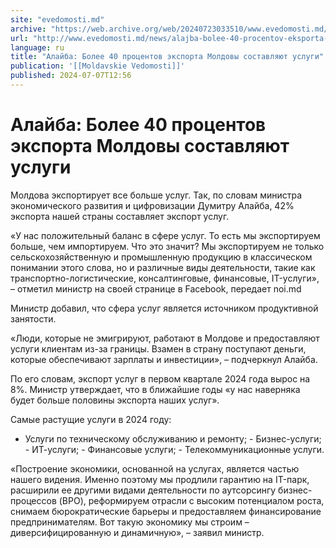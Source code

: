 ```yaml
---
site: "evedomosti.md"
archive: "https://web.archive.org/web/20240723033510/www.evedomosti.md/news/alajba-bolee-40-procentov-eksporta-moldovy-sostavlyayut-uslu"
url: "http://www.evedomosti.md/news/alajba-bolee-40-procentov-eksporta-moldovy-sostavlyayut-uslu"
language: ru
title: "Алайба: Более 40 процентов экспорта Молдовы составляют услуги"
publication: '[[Moldavskie Vedomosti]]'
published: 2024-07-07T12:56
---
```


# Алайба: Более 40 процентов экспорта Молдовы составляют услуги

Молдова экспортирует все больше услуг. Так, по словам министра экономического развития и цифровизации Думитру Алайба, 42% экспорта нашей страны составляет экспорт услуг.

«У нас положительный баланс в сфере услуг. То есть мы экспортируем больше, чем импортируем. Что это значит? Мы экспортируем не только сельскохозяйственную и промышленную продукцию в классическом понимании этого слова, но и различные виды деятельности, такие как транспортно-логистические, консалтинговые, финансовые, IT-услуги», – отметил министр на своей странице в Facebook, передает noi.md

Министр добавил, что сфера услуг является источником продуктивной занятости.

«Люди, которые не эмигрируют, работают в Молдове и предоставляют услуги клиентам из-за границы. Взамен в страну поступают деньги, которые обеспечивают зарплаты и инвестиции», – подчеркнул Алайба.

По его словам, экспорт услуг в первом квартале 2024 года вырос на 8%. Министр утверждает, что в ближайшие годы «у нас наверняка будет больше половины экспорта наших услуг».

Самые растущие услуги в 2024 году:

- Услуги по техническому обслуживанию и ремонту; - Бизнес-услуги; - ИТ-услуги; - Финансовые услуги; - Телекоммуникационные услуги.

«Построение экономики, основанной на услугах, является частью нашего видения. Именно поэтому мы продлили гарантию на IT-парк, расширили ее другими видами деятельности по аутсорсингу бизнес-процессов (BPO), реформируем отрасли с высоким потенциалом роста, снимаем бюрократические барьеры и предоставляем финансирование предпринимателям. Вот такую экономику мы строим – диверсифицированную и динамичную», – заявил министр.